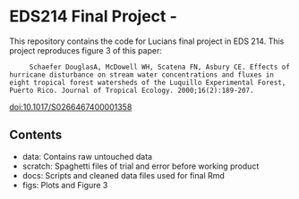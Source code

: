 # EDS214 Final Project - 

This repository contains the code for Lucians final project in EDS 214. This project reproduces figure 3 of this paper:

         Schaefer DouglasA, McDowell WH, Scatena FN, Asbury CE. Effects of hurricane disturbance on stream water concentrations and fluxes in eight tropical forest watersheds of the Luquillo Experimental Forest, Puerto Rico. Journal of Tropical Ecology. 2000;16(2):189-207. 
<doi:10.1017/S0266467400001358>
         

## Contents

* data: Contains raw untouched data
* scratch: Spaghetti files of trial and error before working product
* docs: Scripts and cleaned data files used for final Rmd
* figs: Plots and Figure 3
